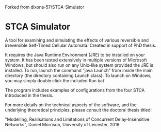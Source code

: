 Forked from dixons-57/STCA-Simulator

# STCA Simulator
 A tool for examining and simulating the effects of various reversible and irreversible Self-Timed Cellular Automata. Created in support of PhD thesis. 

It requires the Java Runtime Environment (JRE) to be installed on your system. It has been tested extensively in multiple versions of
Microsoft Windows, but should also run on any Unix-like system provided the JRE is installed. To run, launch the command "java Launch" 
from inside the main directory (the directory containing Launch.class). To launch on Windows, you may simply double click the included 
Run.bat

The program includes examples of configurations from the four STCA introduced in the thesis.

For more details on the technical aspects of the software, and the underlying theoretical principles, please consult the doctoral thesis titled:

"Modelling, Realisations and Limitations of Concurrent Delay-Insensitive Networks", Daniel Morrison, University of Leicester, 2016
